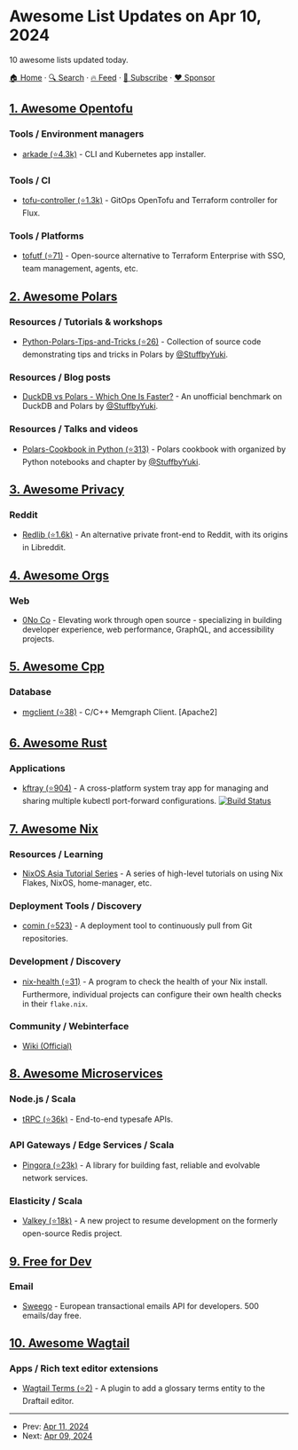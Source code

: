 # Awesome List Updates on Apr 10, 2024

10 awesome lists updated today.

[🏠 Home](/README.md) · [🔍 Search](https://www.trackawesomelist.com/search/) · [🔥 Feed](https://www.trackawesomelist.com/rss.xml) · [📮 Subscribe](https://trackawesomelist.us17.list-manage.com/subscribe?u=d2f0117aa829c83a63ec63c2f&id=36a103854c) · [❤️  Sponsor](https://github.com/sponsors/theowenyoung)



## [1. Awesome Opentofu](/content/virtualroot/awesome-opentofu/README.md)

### Tools / Environment managers

*   [arkade (⭐4.3k)](https://github.com/alexellis/arkade) - CLI and Kubernetes app installer.

### Tools / CI

*   [tofu-controller (⭐1.3k)](https://github.com/flux-iac/tofu-controller) - GitOps OpenTofu and Terraform controller for Flux.

### Tools / Platforms

*   [tofutf (⭐71)](https://github.com/tofutf/tofutf) - Open-source alternative to Terraform Enterprise with SSO, team management, agents, etc.

## [2. Awesome Polars](/content/ddotta/awesome-polars/README.md)

### Resources / Tutorials & workshops

*   [Python-Polars-Tips-and-Tricks (⭐26)](https://github.com/StuffbyYuki/Python-Polars-Tips-and-Tricks) - Collection of source code demonstrating tips and tricks in Polars by [@StuffbyYuki](https://github.com/StuffbyYuki).

### Resources / Blog posts

*   [DuckDB vs Polars - Which One Is Faster?](https://medium.com/@yukithejapanese/duckdb-vs-polars-which-one-is-faster-61e73a7680e0) - An unofficial benchmark on DuckDB and Polars by [@StuffbyYuki](https://github.com/StuffbyYuki).

### Resources / Talks and videos

*   [Polars-Cookbook in Python (⭐313)](https://github.com/PacktPublishing/Polars-Cookbook) - Polars cookbook with organized by Python notebooks and chapter by [@StuffbyYuki](https://github.com/StuffbyYuki).

## [3. Awesome Privacy](/content/pluja/awesome-privacy/README.md)

### Reddit

*   [Redlib (⭐1.6k)](https://github.com/redlib-org/redlib) - An alternative private front-end to Reddit, with its origins in Libreddit.

## [4. Awesome Orgs](/content/beansource/awesome-orgs/README.md)

### Web

*   [0No Co](https://github.com/0no-co) - Elevating work through open source - specializing in building developer experience, web performance, GraphQL, and accessibility projects.

## [5. Awesome Cpp](/content/fffaraz/awesome-cpp/README.md)

### Database

*   [mgclient (⭐38)](https://github.com/memgraph/mgclient) - C/C++ Memgraph Client. \[Apache2]

## [6. Awesome Rust](/content/rust-unofficial/awesome-rust/README.md)

### Applications

*   [kftray (⭐904)](https://github.com/hcavarsan/kftray) - A cross-platform system tray app for managing and sharing multiple kubectl port-forward configurations. [![Build Status](https://github.com/hcavarsan/kftray/workflows/Release/badge.svg)](https://github.com/hcavarsan/kftray/actions)

## [7. Awesome Nix](/content/nix-community/awesome-nix/README.md)

### Resources / Learning

*   [NixOS Asia Tutorial Series](https://nixos.asia/en/tutorial) - A series of high-level tutorials on using Nix Flakes, NixOS, home-manager, etc.

### Deployment Tools / Discovery

*   [comin (⭐523)](https://github.com/nlewo/comin) - A deployment tool to continuously pull from Git repositories.

### Development / Discovery

*   [nix-health (⭐31)](https://github.com/juspay/nix-health) - A program to check the health of your Nix install. Furthermore, individual projects can configure their own health checks in their `flake.nix`.

### Community / Webinterface

*   [Wiki (Official)](https://wiki.nixos.org)

## [8. Awesome Microservices](/content/mfornos/awesome-microservices/README.md)

### Node.js / Scala

*   [tRPC (⭐36k)](https://github.com/trpc/trpc) - End-to-end typesafe APIs.

### API Gateways / Edge Services / Scala

*   [Pingora (⭐23k)](https://github.com/cloudflare/pingora) - A library for building fast, reliable and evolvable network services.

### Elasticity / Scala

*   [Valkey (⭐18k)](https://github.com/valkey-io/valkey) - A new project to resume development on the formerly open-source Redis project.

## [9. Free for Dev](/content/ripienaar/free-for-dev/README.md)

### Email

*   [Sweego](https://www.sweego.io/) - European transactional emails API for developers. 500 emails/day free.

## [10. Awesome Wagtail](/content/springload/awesome-wagtail/README.md)

### Apps / Rich text editor extensions

*   [Wagtail Terms (⭐2)](https://github.com/smark-1/wagtailterms) - A plugin to add a glossary terms entity to the Draftail editor.

---

- Prev: [Apr 11, 2024](/content/2024/04/11/README.md)
- Next: [Apr 09, 2024](/content/2024/04/09/README.md)